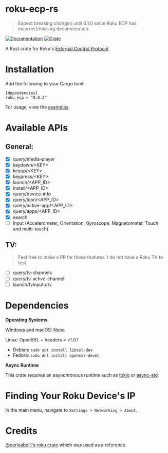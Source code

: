 # roku-ecp-rs
> Expect breaking changes until 0.1.0 since Roku ECP has incorrect/missing documentation. 

[![Documentation](https://docs.rs/roku-ecp/badge.svg)](https://docs.rs/roku-ecp/)
[![Crate](https://img.shields.io/crates/v/roku-ecp.svg)](https://crates.io/crates/roku-ecp)

A Rust crate for Roku's [External Control Protocol](https://developer.roku.com/en-gb/docs/developer-program/debugging/external-control-api.md).

# Installation
Add the following to your Cargo.toml:
```
[dependencies]
roku_ecp = "0.0.2"
```

For usage, view the [examples](./examples).

# Available APIs

## General:
- [x] query/media-player
- [x] keydown/\<KEY>
- [x] keyup/\<KEY>
- [x] keypress/\<KEY>
- [x] launch/\<APP_ID>
- [x] install/\<APP_ID>
- [X] query/device-info
- [x] query/icon/\<APP_ID>
- [x] query/active-app/\<APP_ID>
- [x] query/apps/\<APP_ID>
- [x] search
- [ ] input (Accelerometer, Orientation, Gyroscope, Magnetometer, Touch and multi-touch)

## TV:
> Feel free to make a PR for these features. I do not have a Roku TV to test.
- [ ] query/tv-channels
- [ ] query/tv-active-channel
- [ ] launch/tvinput.dtv

# Dependencies

**Operating Systems**

Windows and macOS: None

Linux: OpenSSL + headers > v1.0.1
- Debian: `sudo apt install libssl-dev`
- Fedora: `sudo dnf install openssl-devel`

**Async Runtime**

This crate requires an asynchronous runtime such as
[tokio](https://github.com/tokio-rs/tokio) or
[async-std](https://github.com/async-rs/async-std).

# Finding Your Roku Device's IP
In the main menu, navigate to `Settings > Networking > About`.

# Credits

[@carloabelli's roku crate](https://github.com/carloabelli/roku) which was used as a reference.